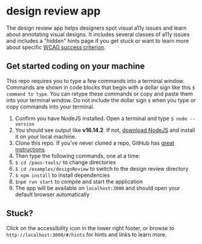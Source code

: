 # design review app
The design review app helps designers spot visual a11y issues and learn about annotating visual designs. It includes several classes of a11y issues and includes a "hidden" hints page if you get stuck or want to learn more about specific [WCAG success criterion]([url](https://www.w3.org/TR/WCAG21/)).

## Get started coding on your machine
This repo requires you to type a few commands into a terminal window. Commands are shown in code blocks that begin with a dollar sign like this `$ command to type`. You can retype these commands or copy and paste them into your terminal window. Do not include the dollar sign ` $ ` when you type or copy commands into your terminal.

1. Confirm you have NodeJS installed. Open a terminal and type `$ node --version`
1. You should see output like **v16.14.2**. If not, [download NodeJS](https://nodejs.org/en/download/) and install it on your local machine.
1. Clone this repo. If you&rsquo;ve never cloned a repo, GitHub has [great instructions](https://docs.github.com/en/repositories/creating-and-managing-repositories/cloning-a-repository).
1. Then type the following commands, one at a time:
1. `$ cd /paus-tools/` to change directories
1. `$ cd /examples/designReview` to switch to the design review directory
1. `$ npm install` to install dependencies
4. `$npm run start` to compile and start the application
5. The app will be available on `localhost:3000` and should open your default browser automatically

## Stuck?
Click on the accessibility icon in the lower right footer, or browse to `http://localhost:3000/#/hints` for hints and links to learn more.
